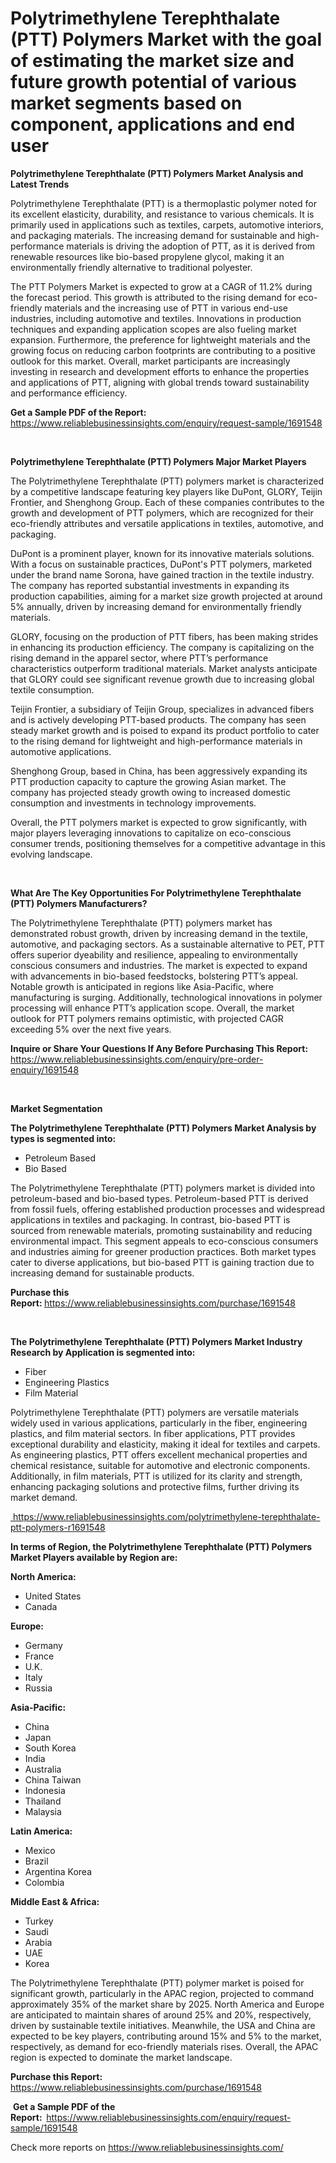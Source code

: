<p><h1>Polytrimethylene Terephthalate (PTT) Polymers Market with the goal of estimating the market size and future growth potential of various market segments based on component, applications and end user</h1></p><p><strong>Polytrimethylene Terephthalate (PTT) Polymers Market Analysis and Latest Trends</strong></p>
<p><p>Polytrimethylene Terephthalate (PTT) is a thermoplastic polymer noted for its excellent elasticity, durability, and resistance to various chemicals. It is primarily used in applications such as textiles, carpets, automotive interiors, and packaging materials. The increasing demand for sustainable and high-performance materials is driving the adoption of PTT, as it is derived from renewable resources like bio-based propylene glycol, making it an environmentally friendly alternative to traditional polyester.</p><p>The PTT Polymers Market is expected to grow at a CAGR of 11.2% during the forecast period. This growth is attributed to the rising demand for eco-friendly materials and the increasing use of PTT in various end-use industries, including automotive and textiles. Innovations in production techniques and expanding application scopes are also fueling market expansion. Furthermore, the preference for lightweight materials and the growing focus on reducing carbon footprints are contributing to a positive outlook for this market. Overall, market participants are increasingly investing in research and development efforts to enhance the properties and applications of PTT, aligning with global trends toward sustainability and performance efficiency.</p></p>
<p><strong>Get a Sample PDF of the Report:&nbsp;</strong> <a href="https://www.reliablebusinessinsights.com/enquiry/request-sample/1691548?utm_campaign=1558&utm_medium=2&utm_source=Github&utm_content=ia&utm_term=07012025&utm_id=polytrimethylene-terephthalate-ptt-polymers">https://www.reliablebusinessinsights.com/enquiry/request-sample/1691548</a></p>
<p>&nbsp;</p>
<p><strong>Polytrimethylene Terephthalate (PTT) Polymers Major Market Players</strong></p>
<p><p>The Polytrimethylene Terephthalate (PTT) polymers market is characterized by a competitive landscape featuring key players like DuPont, GLORY, Teijin Frontier, and Shenghong Group. Each of these companies contributes to the growth and development of PTT polymers, which are recognized for their eco-friendly attributes and versatile applications in textiles, automotive, and packaging.</p><p>DuPont is a prominent player, known for its innovative materials solutions. With a focus on sustainable practices, DuPont's PTT polymers, marketed under the brand name Sorona, have gained traction in the textile industry. The company has reported substantial investments in expanding its production capabilities, aiming for a market size growth projected at around 5% annually, driven by increasing demand for environmentally friendly materials.</p><p>GLORY, focusing on the production of PTT fibers, has been making strides in enhancing its production efficiency. The company is capitalizing on the rising demand in the apparel sector, where PTT’s performance characteristics outperform traditional materials. Market analysts anticipate that GLORY could see significant revenue growth due to increasing global textile consumption.</p><p>Teijin Frontier, a subsidiary of Teijin Group, specializes in advanced fibers and is actively developing PTT-based products. The company has seen steady market growth and is poised to expand its product portfolio to cater to the rising demand for lightweight and high-performance materials in automotive applications.</p><p>Shenghong Group, based in China, has been aggressively expanding its PTT production capacity to capture the growing Asian market. The company has projected steady growth owing to increased domestic consumption and investments in technology improvements.</p><p>Overall, the PTT polymers market is expected to grow significantly, with major players leveraging innovations to capitalize on eco-conscious consumer trends, positioning themselves for a competitive advantage in this evolving landscape.</p></p>
<p>&nbsp;</p>
<p><strong>What Are The Key Opportunities For Polytrimethylene Terephthalate (PTT) Polymers Manufacturers?</strong></p>
<p><p>The Polytrimethylene Terephthalate (PTT) polymers market has demonstrated robust growth, driven by increasing demand in the textile, automotive, and packaging sectors. As a sustainable alternative to PET, PTT offers superior dyeability and resilience, appealing to environmentally conscious consumers and industries. The market is expected to expand with advancements in bio-based feedstocks, bolstering PTT’s appeal. Notable growth is anticipated in regions like Asia-Pacific, where manufacturing is surging. Additionally, technological innovations in polymer processing will enhance PTT’s application scope. Overall, the market outlook for PTT polymers remains optimistic, with projected CAGR exceeding 5% over the next five years.</p></p>
<p><strong>Inquire or Share Your Questions If Any Before Purchasing This Report:</strong> <a href="https://www.reliablebusinessinsights.com/enquiry/pre-order-enquiry/1691548?utm_campaign=1558&utm_medium=2&utm_source=Github&utm_content=ia&utm_term=07012025&utm_id=polytrimethylene-terephthalate-ptt-polymers">https://www.reliablebusinessinsights.com/enquiry/pre-order-enquiry/1691548</a></p>
<p>&nbsp;</p>
<p><strong>Market Segmentation</strong></p>
<p><strong>The Polytrimethylene Terephthalate (PTT) Polymers Market Analysis by types is segmented into:</strong></p>
<p><ul><li>Petroleum Based</li><li>Bio Based</li></ul></p>
<p><p>The Polytrimethylene Terephthalate (PTT) polymers market is divided into petroleum-based and bio-based types. Petroleum-based PTT is derived from fossil fuels, offering established production processes and widespread applications in textiles and packaging. In contrast, bio-based PTT is sourced from renewable materials, promoting sustainability and reducing environmental impact. This segment appeals to eco-conscious consumers and industries aiming for greener production practices. Both market types cater to diverse applications, but bio-based PTT is gaining traction due to increasing demand for sustainable products.</p></p>
<p><strong>Purchase this Report:&nbsp;</strong><a href="https://www.reliablebusinessinsights.com/purchase/1691548?utm_campaign=1558&utm_medium=2&utm_source=Github&utm_content=ia&utm_term=07012025&utm_id=polytrimethylene-terephthalate-ptt-polymers">https://www.reliablebusinessinsights.com/purchase/1691548</a></p>
<p>&nbsp;</p>
<p><strong>The Polytrimethylene Terephthalate (PTT) Polymers Market Industry Research by Application is segmented into:</strong></p>
<p><ul><li>Fiber</li><li>Engineering Plastics</li><li>Film Material</li></ul></p>
<p><p>Polytrimethylene Terephthalate (PTT) polymers are versatile materials widely used in various applications, particularly in the fiber, engineering plastics, and film material sectors. In fiber applications, PTT provides exceptional durability and elasticity, making it ideal for textiles and carpets. As engineering plastics, PTT offers excellent mechanical properties and chemical resistance, suitable for automotive and electronic components. Additionally, in film materials, PTT is utilized for its clarity and strength, enhancing packaging solutions and protective films, further driving its market demand.</p></p>
<p><a href="https://www.reliablebusinessinsights.com/polytrimethylene-terephthalate-ptt-polymers-r1691548?utm_campaign=1558&utm_medium=2&utm_source=Github&utm_content=ia&utm_term=07012025&utm_id=polytrimethylene-terephthalate-ptt-polymers">&nbsp;https://www.reliablebusinessinsights.com/polytrimethylene-terephthalate-ptt-polymers-r1691548</a></p>
<p><strong>In terms of Region, the Polytrimethylene Terephthalate (PTT) Polymers Market Players available by Region are:</strong></p>
<p>
    <p> <strong> North America: </strong>
        <ul>
            <li>United States</li>
            <li>Canada</li>
        </ul>
        </p> 
    <p> <strong> Europe: </strong>
        <ul>
            <li>Germany</li>
            <li>France</li>
            <li>U.K.</li>
            <li>Italy</li>
            <li>Russia</li>
        </ul>
        </p> 
    <p> <strong> Asia-Pacific: </strong>
        <ul>
            <li>China</li>
            <li>Japan</li>
            <li>South Korea</li>
            <li>India</li>
            <li>Australia</li>
            <li>China Taiwan</li>
            <li>Indonesia</li>
            <li>Thailand</li>
            <li>Malaysia</li>
        </ul>
        </p> 
    <p> <strong> Latin America: </strong>
        <ul>
            <li>Mexico</li>
            <li>Brazil</li>
            <li>Argentina Korea</li>
            <li>Colombia</li>
        </ul>
        </p> 
    <p> <strong> Middle East & Africa: </strong>
        <ul>
            <li>Turkey</li>
            <li>Saudi</li>
            <li>Arabia</li>
            <li>UAE</li>
            <li>Korea</li>
        </ul>
    </p>
    </p>
<p><p>The Polytrimethylene Terephthalate (PTT) polymer market is poised for significant growth, particularly in the APAC region, projected to command approximately 35% of the market share by 2025. North America and Europe are anticipated to maintain shares of around 25% and 20%, respectively, driven by sustainable textile initiatives. Meanwhile, the USA and China are expected to be key players, contributing around 15% and 5% to the market, respectively, as demand for eco-friendly materials rises. Overall, the APAC region is expected to dominate the market landscape.</p></p>
<p><strong>Purchase this Report: </strong><a href="https://www.reliablebusinessinsights.com/purchase/1691548?utm_campaign=1558&utm_medium=2&utm_source=Github&utm_content=ia&utm_term=07012025&utm_id=polytrimethylene-terephthalate-ptt-polymers">https://www.reliablebusinessinsights.com/purchase/1691548</a></p>
<p>&nbsp;<strong>Get a Sample PDF of the Report:&nbsp;&nbsp;</strong><a href="https://www.reliablebusinessinsights.com/enquiry/request-sample/1691548?utm_campaign=1558&utm_medium=2&utm_source=Github&utm_content=ia&utm_term=07012025&utm_id=polytrimethylene-terephthalate-ptt-polymers">https://www.reliablebusinessinsights.com/enquiry/request-sample/1691548</a></p>
<p><strong></strong></p>
<p>Check more reports on <a href="https://www.reliablebusinessinsights.com/?utm_campaign=1558&utm_medium=2&utm_source=Github&utm_content=ia&utm_term=07012025&utm_id=polytrimethylene-terephthalate-ptt-polymers">https://www.reliablebusinessinsights.com/</a></p>